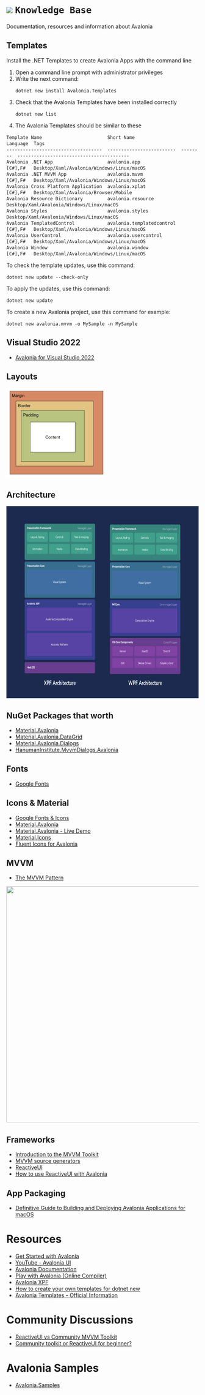 # [<img src="https://avaloniaui.net/img/brand.svg" />](https://avaloniaui.net/) `Knowledge Base`
Documentation, resources and information about Avalonia


## Templates
Install the .NET Templates to create Avalonia Apps with the command line
1) Open a command line prompt with administrator privileges
2) Write the next command:
   ```
   dotnet new install Avalonia.Templates
   ```
3) Check that the Avalonia Templates have been installed correctly
   ```
   dotnet new list
   ```  
4) The Avalonia Templates should be similar to these
  ```
Template Name                        Short Name                 Language  Tags
-----------------------------------  -------------------------  --------  -----------------------------------------
Avalonia .NET App                    avalonia.app               [C#],F#   Desktop/Xaml/Avalonia/Windows/Linux/macOS
Avalonia .NET MVVM App               avalonia.mvvm              [C#],F#   Desktop/Xaml/Avalonia/Windows/Linux/macOS
Avalonia Cross Platform Application  avalonia.xplat             [C#],F#   Desktop/Xaml/Avalonia/Browser/Mobile
Avalonia Resource Dictionary         avalonia.resource                    Desktop/Xaml/Avalonia/Windows/Linux/macOS
Avalonia Styles                      avalonia.styles                      Desktop/Xaml/Avalonia/Windows/Linux/macOS
Avalonia TemplatedControl            avalonia.templatedcontrol  [C#],F#   Desktop/Xaml/Avalonia/Windows/Linux/macOS
Avalonia UserControl                 avalonia.usercontrol       [C#],F#   Desktop/Xaml/Avalonia/Windows/Linux/macOS
Avalonia Window                      avalonia.window            [C#],F#   Desktop/Xaml/Avalonia/Windows/Linux/macOS
  ```

To check the template updates, use this command:
```
dotnet new update --check-only
```

To apply the updates, use this command:
```
dotnet new update
```

To create a new Avalonia project, use this command for example:
```
dotnet new avalonia.mvvm -o MySample -n MySample
```


## Visual Studio 2022
* [Avalonia for Visual Studio 2022](https://marketplace.visualstudio.com/items?itemName=AvaloniaTeam.AvaloniaVS)


## Layouts
<img src="/assets/images/Avalonia_Layout.png" />


## Architecture
<img src="/assets/images/Avalonia_Architecture.png" width="800" height="502" />


## NuGet Packages that worth
* [Material.Avalonia](https://www.nuget.org/packages/Material.Avalonia/)
* [Material.Avalonia.DataGrid](https://www.nuget.org/packages/Material.Avalonia.DataGrid/)
* [Material.Avalonia.Dialogs](https://www.nuget.org/packages/Material.Avalonia.Dialogs/)
* [HanumanInstitute.MvvmDialogs.Avalonia](https://www.nuget.org/packages/HanumanInstitute.MvvmDialogs.Avalonia/)


## Fonts
* [Google Fonts](https://fonts.google.com/)


## Icons & Material
* [Google Fonts & Icons](https://fonts.google.com/icons)
* [Material.Avalonia](https://github.com/AvaloniaCommunity/Material.Avalonia)
* [Material.Avalonia - Live Demo](https://avaloniacommunity.github.io/Material.Avalonia/)
* [Material.Icons](https://github.com/SKProCH/Material.Icons)
* [Fluent Icons for Avalonia](https://avaloniaui.github.io/icons.html)


## MVVM
* [The MVVM Pattern](https://docs.avaloniaui.net/docs/concepts/the-mvvm-pattern/)

<img src="https://docs.avaloniaui.net/assets/images/mvvm-f6b78a764c225a6a7555399580f78d6e.png" width="800" height="617" />


## Frameworks
* [Introduction to the MVVM Toolkit](https://learn.microsoft.com/en-us/dotnet/communitytoolkit/mvvm/)
* [MVVM source generators](https://learn.microsoft.com/en-us/dotnet/communitytoolkit/mvvm/generators/overview)
* [ReactiveUI](https://www.reactiveui.net/)
* [How to use ReactiveUI with Avalonia](https://docs.avaloniaui.net/docs/concepts/reactiveui/)


## App Packaging
* [Definitive Guide to Building and Deploying Avalonia Applications for macOS](https://avaloniaui.net/blog/the-definitive-guide-to-building-and-deploying-avalonia-applications-for-macos)


# Resources
* [Get Started with Avalonia](https://avaloniaui.net/gettingstarted)
* [YouTube - Avalonia UI](https://www.youtube.com/@avaloniaui/videos)
* [Avalonia Documentation](https://docs.avaloniaui.net/)
* [Play with Avalonia (Online Compiler)](https://play.avaloniaui.net/)
* [Avalonia XPF](https://avaloniaui.net/xpf)
* [How to create your own templates for dotnet new](https://devblogs.microsoft.com/dotnet/how-to-create-your-own-templates-for-dotnet-new/)
* [Avalonia Templates - Official Information](https://github.com/avaloniaui/avalonia-dotnet-templates)


# Community Discussions
* [ReactiveUI vs Community MVVM Toolkit](https://github.com/AvaloniaUI/Avalonia/discussions/12540)
* [Community toolkit or ReactiveUI for beginner?](https://www.reddit.com/r/AvaloniaUI/comments/136cbvr/community_toolkit_or_reactiveui_for_beginner/)


# Avalonia Samples
* [Avalonia.Samples](https://github.com/AvaloniaUI/Avalonia.Samples)
